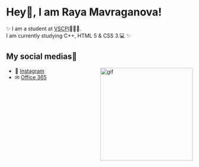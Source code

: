 # Hey👋, I am Raya Mavraganova!
✨  I am a student at [VSCPI](https://www.codingburgas.bg/)👨🏻‍💻. 
<br>
I am currently studying C++, HTML 5 & CSS 3.💻  ✨

## My social medias📸

<img align="right" height="250" alt="gif" src="https://cdn.dribbble.com/users/2234174/screenshots/5488434/laptop-analytics_dribbble_.gif"/>
 
 - 📱 [Instagram](https://www.instagram.com/rayaaa.zm/) 
 - ✉ [Office 365](https://eur.delve.office.com/?u=17ff0aab-3a0f-4c16-b668-c41adc2941b1&v=work) 
